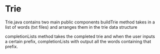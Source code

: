 # Trie

Trie.java contains two main public components
  buildTrie method takes in a list of words (txt files) and arranges them in the trie data structure
  
  completionLists method takes the completed trie and when the user inputs a certain prefix, completionLists with 
  output all the words containing that prefix.
